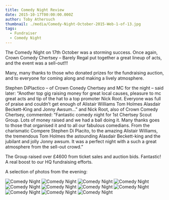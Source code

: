 ```yaml
---
title: Comedy Night Review
date: 2015-10-17T00:00:00.000Z
author: Toby Athersuch
thumbnail: ./media/Comedy-Night-October-2015-Web-1-of-13.jpg
tags:
  - Fundraiser
  - Comedy Night
---
```


The Comedy Night on 17th October was a storming success. Once again, Crown Comedy Chertsey – Barely Regal put together a great lineup of acts, and the event was a sell-out!!!

Many, many thanks to those who donated prizes for the fundraising auction, and to everyone for coming along and making a lively atmosphere.

Stephen DiPlactico – of Crown Conedy Chertsey and MC for the night – said later: “Another top gig raising money for great local causes, pleasure to mc great acts and tip of the hat to a top promoter Nick Root. Everyone was full of praise and couldn’t get enough of Alistair Williams Tom Holmes Alasdair Beckett-King and Jonny Awsum…” and Nick Root, also of Crown Comedy Chertsey, commented: “Fantastic comedy night for 1st Chertsey Scout Group. Lots of money raised and we had a ball doing it. Many thanks goes to those that organised it and to all our fabulous comedians. From the charismatic Compere Stephen Di Placito, to the amazing Alistair Williams, the tremendous Tom Holmes the astounding Alasdair Beckett-king and the jubilant and jolly Jonny awsum. It was a perfect night with a such a great atmosphere from the sell-out crowd.”

The Group raised over £4600 from ticket sales and auction bids. Fantastic! A real boost to our HQ fundraising efforts.

A selection of photos from the evening:

![Comedy Night](./media/Comedy-Night-October-2015-Web-1-of-13.jpg)
![Comedy Night](./media/Comedy-Night-October-2015-Web-2-of-13.jpg)
![Comedy Night](./media/Comedy-Night-October-2015-Web-3-of-13.jpg)
![Comedy Night](./media/Comedy-Night-October-2015-Web-5-of-13.jpg)
![Comedy Night](./media/Comedy-Night-October-2015-Web-6-of-13.jpg)
![Comedy Night](./media/Comedy-Night-October-2015-Web-7-of-13.jpg)
![Comedy Night](./media/Comedy-Night-October-2015-Web-8-of-13.jpg)
![Comedy Night](./media/Comedy-Night-October-2015-Web-9-of-13.jpg)
![Comedy Night](./media/Comedy-Night-October-2015-Web-10-of-13.jpg)
![Comedy Night](./media/Comedy-Night-October-2015-Web-11-of-13.jpg)
![Comedy Night](./media/Comedy-Night-October-2015-Web-13-of-13.jpg)
